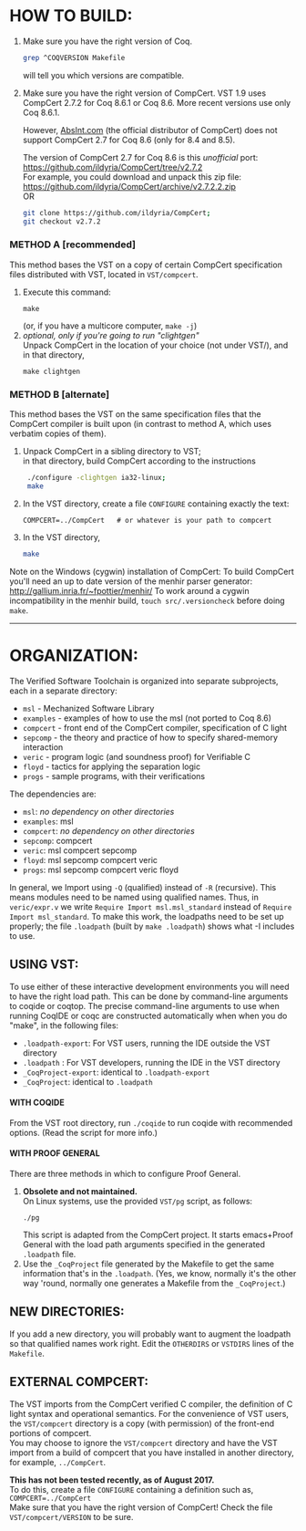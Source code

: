 # HOW TO BUILD:

1. Make sure you have the right version of Coq.  
   ```sh
   grep ^COQVERSION Makefile
   ```
   will tell you which versions are compatible.

2. Make sure you have the right version of CompCert.
   VST 1.9 uses CompCert 2.7.2 for Coq 8.6.1 or Coq 8.6.
   More recent versions use only Coq 8.6.1.

   However, [AbsInt.com](https://www.absint.com) (the official distributor of
   CompCert) does not support CompCert 2.7 for Coq 8.6 (only for 8.4 and 8.5).

   The version of CompCert 2.7 for Coq 8.6 is this _unofficial_ port:  
   https://github.com/ildyria/CompCert/tree/v2.7.2  
   For example, you could download and unpack this zip file:  
   https://github.com/ildyria/CompCert/archive/v2.7.2.2.zip  
   OR
   ```sh
   git clone https://github.com/ildyria/CompCert;
   git checkout v2.7.2
   ```

### METHOD A [recommended]

This method bases the VST on a copy of certain CompCert specification files
distributed with VST, located in `VST/compcert`.

1. Execute this command:
   ```
   make
   ```  
   (or, if you have a multicore computer,  `make -j`)
2. *optional, only if you're going to run "clightgen"*  
    Unpack CompCert in the location of your choice (not under VST/), and in that
    directory,  
    ```
    make clightgen
    ```

### METHOD B [alternate]

This method bases the VST on the same specification files
that the CompCert compiler is built upon (in contrast to method A,
which uses verbatim copies of them).

1. Unpack CompCert in a sibling directory to VST;  
   in that directory, build CompCert according to the instructions
   ```sh
    ./configure -clightgen ia32-linux;
    make
    ```
2. In the VST directory, create a file `CONFIGURE` containing exactly the text:  
   ```
   COMPCERT=../CompCert   # or whatever is your path to compcert
   ```
3. In the VST directory,  
   ```sh
   make
   ```

Note on the Windows (cygwin) installation of CompCert:
To build CompCert you'll need an up to date version of the
menhir parser generator: http://gallium.inria.fr/~fpottier/menhir/
To work around a cygwin incompatibility in the menhir build,
`touch src/.versioncheck` before doing `make`.

--------------------------------------------------------------------------------

# ORGANIZATION:

The Verified Software Toolchain is organized into separate subprojects,
each in a separate directory:

- `msl` -   Mechanized Software Library
- `examples` - examples of how to use the msl (not ported to Coq 8.6)
- `compcert` -   front end of the CompCert compiler, specification of C light
- `sepcomp` - the theory and practice of how to specify shared-memory interaction
- `veric` -  program logic (and soundness proof) for Verifiable C
- `floyd` -  tactics for applying the separation logic
- `progs` -  sample programs, with their verifications

The dependencies are:

- `msl`:   _no dependency on other directories_
- `examples`: msl
- `compcert`: _no dependency on other directories_
- `sepcomp`: compcert
- `veric`:  msl compcert sepcomp
- `floyd`: msl sepcomp compcert veric
- `progs`: msl sepcomp compcert veric floyd

In general, we Import using `-Q` (qualified) instead of `-R`
(recursive).  This means modules need to be named using qualified names.
Thus, in `veric/expr.v` we write `Require Import msl.msl_standard`
instead of `Require Import msl_standard`.  To make this work, the loadpaths
need to be set up properly; the file `.loadpath` (built by `make .loadpath`)
shows what -I includes to use.

## USING VST:

To use either of these interactive development environments you will
need to have the right load path.  This can be done by command-line
arguments to coqide or coqtop.  The precise command-line arguments
to use when running CoqIDE or coqc are constructed automatically when
when you do "make", in the following files:

- `.loadpath-export`: For VST users, running the IDE outside the VST directory
- `.loadpath` : For VST developers, running the IDE in the VST directory
- `_CoqProject-export`: identical to `.loadpath-export`
- `_CoqProject`: identical to `.loadpath`

#### WITH COQIDE

From the VST root directory, run `./coqide` to run coqide with recommended options.
(Read the script for more info.)

#### WITH PROOF GENERAL

There are three methods in which to configure Proof General.

1. **Obsolete and not maintained.**  
   On Linux systems, use the provided `VST/pg` script, as follows:  
   ```
   ./pg
   ```  
   This script is adapted from the CompCert project. It starts
   emacs+Proof General with the load path arguments specified in
   the generated `.loadpath` file.
2. Use the `_CoqProject` file generated by the Makefile
   to get the same information that's in the `.loadpath`.
   (Yes, we know, normally it's the other way 'round, normally one generates
    a Makefile from the `_CoqProject`.)

## NEW DIRECTORIES:

If you add a new directory, you will probably want to augment the loadpath
so that qualified names work right.  Edit the `OTHERDIRS` or `VSTDIRS` lines of
the `Makefile`.

## EXTERNAL COMPCERT:

The VST imports from the CompCert verified C compiler, the definition
of C light syntax and operational semantics.  For the convenience of
VST users, the `VST/compcert` directory is a copy (with permission) of
the front-end portions of compcert.  
You may choose to ignore the `VST/compcert` directory and have
the VST import from a build of compcert that you have installed in
another directory, for example,  `../CompCert`.

**This has not been tested recently, as of August 2017.**  
To do this, create a file `CONFIGURE` containing a definition such as,
  `COMPCERT=../CompCert`  
Make sure that you have the right version of CompCert!  Check
the file `VST/compcert/VERSION` to be sure.
